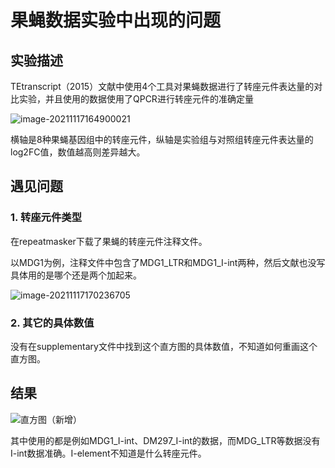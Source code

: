 # 果蝇数据实验中出现的问题

## 实验描述

TEtranscript（2015）文献中使用4个工具对果蝇数据进行了转座元件表达量的对比实验，并且使用的数据使用了QPCR进行转座元件的准确定量

![image-20211117164900021](https://tva1.sinaimg.cn/large/008i3skNly1gwi8tx38lzj30zt0neq4u.jpg)

横轴是8种果蝇基因组中的转座元件，纵轴是实验组与对照组转座元件表达量的log2FC值，数值越高则差异越大。

## 遇见问题

### 1. 转座元件类型

在repeatmasker下载了果蝇的转座元件注释文件。

以MDG1为例，注释文件中包含了MDG1_LTR和MDG1_I-int两种，然后文献也没写具体用的是哪个还是两个加起来。

![image-20211117170236705](https://tva1.sinaimg.cn/large/008i3skNly1gwi9832rbcj323k07aad9.jpg)

### 2. 其它的具体数值

没有在supplementary文件中找到这个直方图的具体数值，不知道如何重画这个直方图。

## 结果

![直方图（新增）](https://tva1.sinaimg.cn/large/008i3skNly1gwh5h4thn2j30rs0jgta0.jpg)

其中使用的都是例如MDG1_I-int、DM297_I-int的数据，而MDG_LTR等数据没有I-int数据准确。I-element不知道是什么转座元件。

